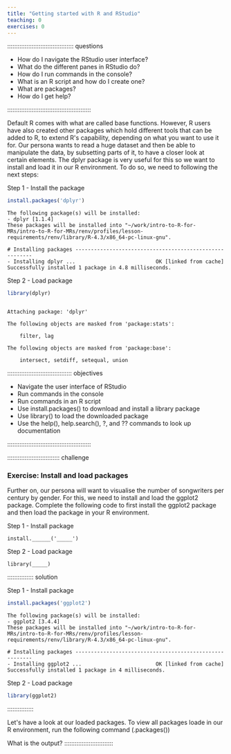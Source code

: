 ```yaml
---
title: "Getting started with R and RStudio"
teaching: 0
exercises: 0
---
```


:::::::::::::::::::::::::::::::::::::: questions 

- How do I navigate the RStudio user interface?
- What do the different panes in RStudio do?
- How do I run commands in the console?
- What is an R script and how do I create one?
- What are packages?
- How do I get help?

::::::::::::::::::::::::::::::::::::::::::::::::

Default R comes with what are called base functions. However, R users have also created other packages which hold different tools that can be added to R, to extend R's capability, depending on what you want to use it for. Our persona wants to read a huge dataset and then be able to manipulate the data, by subsetting parts of it, to have a closer look at certain elements. The dplyr package is very useful for this so we want to install and load it in our R environment. To do so, we need to following the next steps: 

Step 1 - Install the package

```r
install.packages('dplyr')
```

```{.output}
The following package(s) will be installed:
- dplyr [1.1.4]
These packages will be installed into "~/work/intro-to-R-for-MRs/intro-to-R-for-MRs/renv/profiles/lesson-requirements/renv/library/R-4.3/x86_64-pc-linux-gnu".

# Installing packages --------------------------------------------------------
- Installing dplyr ...                          OK [linked from cache]
Successfully installed 1 package in 4.8 milliseconds.
```

Step 2 - Load package


```r
library(dplyr)
```

```{.output}

Attaching package: 'dplyr'
```

```{.output}
The following objects are masked from 'package:stats':

    filter, lag
```

```{.output}
The following objects are masked from 'package:base':

    intersect, setdiff, setequal, union
```

::::::::::::::::::::::::::::::::::::: objectives

- Navigate the user interface of RStudio
- Run commands in the console
- Run commands in an R script
- Use install.packages() to download and install a library package
- Use library() to load the downloaded package
- Use the help(), help.search(), ?, and ?? commands to look up documentation 

::::::::::::::::::::::::::::::::::::::::::::::::


:::::::::::::::::::::::::::::: challenge

### Exercise: Install and load packages

Further on, our persona will want to visualise the number of songwriters per century by gender. For this, we need to install and load the ggplot2 package. Complete the following code to first install the ggplot2 package and then load the package in your R environment.

Step 1 - Install package

```
install.______('_____')
```

Step 2 - Load package

```
library(_____)
```

::::::::::::::: solution

Step 1 - Install package


```r
install.packages('ggplot2')
```

```{.output}
The following package(s) will be installed:
- ggplot2 [3.4.4]
These packages will be installed into "~/work/intro-to-R-for-MRs/intro-to-R-for-MRs/renv/profiles/lesson-requirements/renv/library/R-4.3/x86_64-pc-linux-gnu".

# Installing packages --------------------------------------------------------
- Installing ggplot2 ...                        OK [linked from cache]
Successfully installed 1 package in 4 milliseconds.
```

Step 2 - Load package


```r
library(ggplot2)
```
:::::::::::::::

Let's have a look at our loaded packages. To view all packages loade in our R environment, run the following command (.packages())

What is the output?
::::::::::::::::::::::::::::


